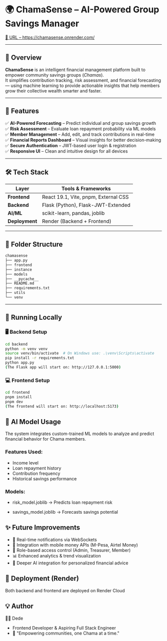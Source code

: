# 🌍 ChamaSense – AI-Powered Group Savings Manager

[🔗 URL – https://chamasense.onrender.com/ ]()

---

## 📖 Overview

**ChamaSense** is an intelligent financial management platform built to empower community savings groups (_Chamas_).  
It simplifies contribution tracking, risk assessment, and financial forecasting — using machine learning to provide actionable insights that help members grow their collective wealth smarter and faster.

---

## 🚀 Features

✅ **AI-Powered Forecasting** – Predict individual and group savings growth  
✅ **Risk Assessment** – Evaluate loan repayment probability via ML models  
✅ **Member Management** – Add, edit, and track contributions in real-time  
✅ **Financial Reports Dashboard** – Visual insights for better decision-making  
✅ **Secure Authentication** – JWT-based user login & registration  
✅ **Responsive UI** – Clean and intuitive design for all devices

---

## 🛠️ Tech Stack

| Layer          | Tools & Frameworks                   |
| -------------- | ------------------------------------ |
| **Frontend**   | React 19.1, Vite, pnpm, External CSS |
| **Backend**    | Flask (Python), Flask-JWT-Extended   |
| **AI/ML**      | scikit-learn, pandas, joblib         |
| **Deployment** | Render (Backend + Frontend)          |

---

## 📂 Folder Structure

```bash
chamasense
├── app.py
├── frontend
├── instance
├── models
├── __pycache__
├── README.md
├── requirements.txt
├── utils
└── venv
```

---

## 🧪 Running Locally

### 🖥 Backend Setup

```bash
cd backend
python -m venv venv
source venv/bin/activate  # On Windows use: .\venv\Scripts\activate
pip install -r requirements.txt
python app.py
(The Flask app will start on: http://127.0.0.1:5000)
```

### 💻 Frontend Setup

```bash
cd frontend
pnpm install
pnpm dev
(The frontend will start on: http://localhost:5173)
```

## 🧠 AI Model Usage

The system integrates custom-trained ML models to analyze and predict financial behavior for Chama members.

### Features Used:

- Income level
- Loan repayment history
- Contribution frequency
- Historical savings performance

### Models:

- risk_model.joblib → Predicts loan repayment risk

- savings_model.joblib → Forecasts savings potential

## ✨ Future Improvements

- 🚀 Real-time notifications via WebSockets
- 📱 Integration with mobile money APIs (M-Pesa, Airtel Money)
- 🔐 Role-based access control (Admin, Treasurer, Member)
- 📊 Enhanced analytics & trend visualization
- 🤖 Deeper AI integration for personalized financial advice

## 🧩 Deployment (Render)

Both backend and frontend are deployed on Render Cloud

## 💡 Author

👩‍💻 Dede

- Frontend Developer & Aspiring Full Stack Engineer
- 💬 "Empowering communities, one Chama at a time."
